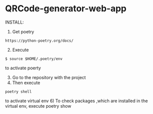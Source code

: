 # QRCode-generator-web-app

INSTALL:
1) Get poetry
```
https://python-poetry.org/docs/
```
2) Execute
```
$ source $HOME/.poetry/env
```
to activate poerty

3) Go to the repository with the project
4) Then execute
```
poetry shell
```
to activate virtual env
6) To check packages ,which are installed in the virtual env, execute poetry show

